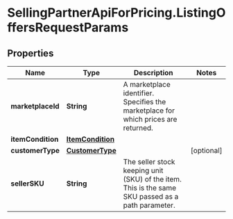 # SellingPartnerApiForPricing.ListingOffersRequestParams

## Properties

Name | Type | Description | Notes
------------ | ------------- | ------------- | -------------
**marketplaceId** | **String** | A marketplace identifier. Specifies the marketplace for which prices are returned. | 
**itemCondition** | [**ItemCondition**](ItemCondition.md) |  | 
**customerType** | [**CustomerType**](CustomerType.md) |  | [optional] 
**sellerSKU** | **String** | The seller stock keeping unit (SKU) of the item. This is the same SKU passed as a path parameter. | 



